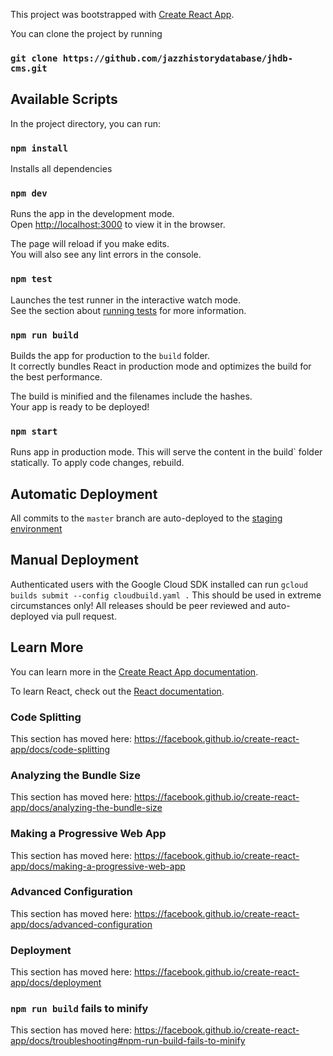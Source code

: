 This project was bootstrapped with [Create React App](https://github.com/facebook/create-react-app).

You can clone the project by running
### `git clone https://github.com/jazzhistorydatabase/jhdb-cms.git`


## Available Scripts


In the project directory, you can run:

### `npm install`
Installs all dependencies

### `npm dev`

Runs the app in the development mode.<br>
Open [http://localhost:3000](http://localhost:3000) to view it in the browser.

The page will reload if you make edits.<br>
You will also see any lint errors in the console.

### `npm test`

Launches the test runner in the interactive watch mode.<br>
See the section about [running tests](https://facebook.github.io/create-react-app/docs/running-tests) for more information.

### `npm run build`

Builds the app for production to the `build` folder.<br>
It correctly bundles React in production mode and optimizes the build for the best performance.

The build is minified and the filenames include the hashes.<br>
Your app is ready to be deployed!

### `npm start`

Runs app in production mode. This will serve the content in the build` folder statically. To apply code changes, rebuild.

## Automatic Deployment

All commits to the `master` branch are auto-deployed to the [staging environment](https://jhdb-cms.appspot.com)

## Manual Deployment

Authenticated users with the Google Cloud SDK installed can run
`gcloud builds submit --config cloudbuild.yaml .`
This should be used in extreme circumstances only! All releases should be peer reviewed and auto-deployed via pull request.

## Learn More

You can learn more in the [Create React App documentation](https://facebook.github.io/create-react-app/docs/getting-started).

To learn React, check out the [React documentation](https://reactjs.org/).

### Code Splitting

This section has moved here: https://facebook.github.io/create-react-app/docs/code-splitting

### Analyzing the Bundle Size

This section has moved here: https://facebook.github.io/create-react-app/docs/analyzing-the-bundle-size

### Making a Progressive Web App

This section has moved here: https://facebook.github.io/create-react-app/docs/making-a-progressive-web-app

### Advanced Configuration

This section has moved here: https://facebook.github.io/create-react-app/docs/advanced-configuration

### Deployment

This section has moved here: https://facebook.github.io/create-react-app/docs/deployment

### `npm run build` fails to minify

This section has moved here: https://facebook.github.io/create-react-app/docs/troubleshooting#npm-run-build-fails-to-minify
